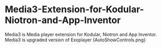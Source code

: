 # Media3-Extension-for-Kodular-Niotron-and-App-Inventor
Media3 is Media player extension for Kodular, Niotron and App Inventor. Media3 is upgraded version of Exoplayer
{AutoShowControls.png}
